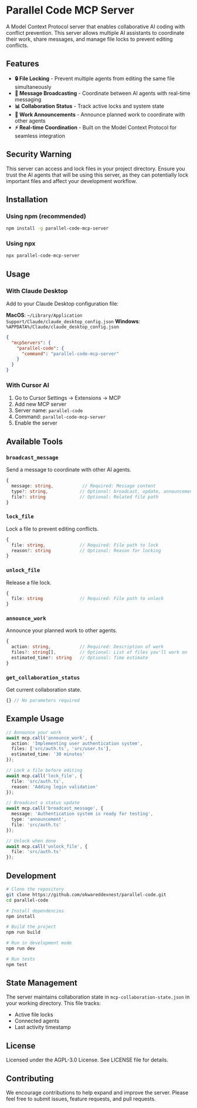 # Parallel Code MCP Server

A Model Context Protocol server that enables collaborative AI coding with conflict prevention. This server allows multiple AI assistants to coordinate their work, share messages, and manage file locks to prevent editing conflicts.

## Features

- **🔒 File Locking** - Prevent multiple agents from editing the same file simultaneously
- **📢 Message Broadcasting** - Coordinate between AI agents with real-time messaging  
- **📊 Collaboration Status** - Track active locks and system state
- **🎯 Work Announcements** - Announce planned work to coordinate with other agents
- **⚡ Real-time Coordination** - Built on the Model Context Protocol for seamless integration

## Security Warning

This server can access and lock files in your project directory. Ensure you trust the AI agents that will be using this server, as they can potentially lock important files and affect your development workflow.

## Installation

### Using npm (recommended)

```bash
npm install -g parallel-code-mcp-server
```

### Using npx

```bash
npx parallel-code-mcp-server
```

## Usage

### With Claude Desktop

Add to your Claude Desktop configuration file:

**MacOS**: `~/Library/Application Support/Claude/claude_desktop_config.json`
**Windows**: `%APPDATA%/Claude/claude_desktop_config.json`

```json
{
  "mcpServers": {
    "parallel-code": {
      "command": "parallel-code-mcp-server"
    }
  }
}
```

### With Cursor AI

1. Go to Cursor Settings → Extensions → MCP
2. Add new MCP server
3. Server name: `parallel-code`
4. Command: `parallel-code-mcp-server`
5. Enable the server

## Available Tools

### `broadcast_message`
Send a message to coordinate with other AI agents.

```typescript
{
  message: string,           // Required: Message content
  type?: string,            // Optional: broadcast, update, announcement, status
  file?: string             // Optional: Related file path
}
```

### `lock_file`
Lock a file to prevent editing conflicts.

```typescript
{
  file: string,             // Required: File path to lock
  reason?: string           // Optional: Reason for locking
}
```

### `unlock_file`
Release a file lock.

```typescript
{
  file: string              // Required: File path to unlock
}
```

### `announce_work`
Announce your planned work to other agents.

```typescript
{
  action: string,           // Required: Description of work
  files?: string[],         // Optional: List of files you'll work on
  estimated_time?: string   // Optional: Time estimate
}
```

### `get_collaboration_status`
Get current collaboration state.

```typescript
{} // No parameters required
```

## Example Usage

```typescript
// Announce your work
await mcp.call('announce_work', {
  action: 'Implementing user authentication system',
  files: ['src/auth.ts', 'src/user.ts'],
  estimated_time: '30 minutes'
});

// Lock a file before editing
await mcp.call('lock_file', {
  file: 'src/auth.ts',
  reason: 'Adding login validation'
});

// Broadcast a status update
await mcp.call('broadcast_message', {
  message: 'Authentication system is ready for testing',
  type: 'announcement',
  file: 'src/auth.ts'
});

// Unlock when done
await mcp.call('unlock_file', {
  file: 'src/auth.ts'
});
```

## Development

```bash
# Clone the repository
git clone https://github.com/okwareddevnest/parallel-code.git
cd parallel-code

# Install dependencies
npm install

# Build the project
npm run build

# Run in development mode
npm run dev

# Run tests
npm test
```

## State Management

The server maintains collaboration state in `mcp-collaboration-state.json` in your working directory. This file tracks:

- Active file locks
- Connected agents
- Last activity timestamp

## License

Licensed under the AGPL-3.0 License. See LICENSE file for details.

## Contributing

We encourage contributions to help expand and improve the server. Please feel free to submit issues, feature requests, and pull requests.